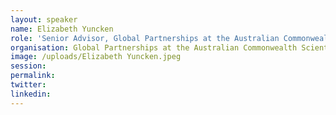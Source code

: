 ```yaml
---
layout: speaker
name: Elizabeth Yuncken
role: 'Senior Advisor, Global Partnerships at the Australian Commonwealth Scientific and Industrial Research Organisation (CSIRO)'
organisation: Global Partnerships at the Australian Commonwealth Scientific and Industrial Research Organisation (CSIRO)
image: /uploads/Elizabeth Yuncken.jpeg
session:
permalink:
twitter:
linkedin:
---
```




